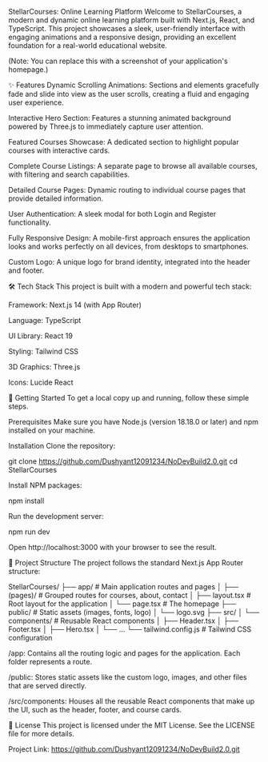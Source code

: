 StellarCourses: Online Learning Platform
Welcome to StellarCourses, a modern and dynamic online learning platform built with Next.js, React, and TypeScript. This project showcases a sleek, user-friendly interface with engaging animations and a responsive design, providing an excellent foundation for a real-world educational website.

(Note: You can replace this with a screenshot of your application's homepage.)


✨ Features
Dynamic Scrolling Animations: Sections and elements gracefully fade and slide into view as the user scrolls, creating a fluid and engaging user experience.

Interactive Hero Section: Features a stunning animated background powered by Three.js to immediately capture user attention.

Featured Courses Showcase: A dedicated section to highlight popular courses with interactive cards.

Complete Course Listings: A separate page to browse all available courses, with filtering and search capabilities.

Detailed Course Pages: Dynamic routing to individual course pages that provide detailed information.

User Authentication: A sleek modal for both Login and Register functionality.

Fully Responsive Design: A mobile-first approach ensures the application looks and works perfectly on all devices, from desktops to smartphones.

Custom Logo: A unique logo for brand identity, integrated into the header and footer.

🛠️ Tech Stack
This project is built with a modern and powerful tech stack:

Framework: Next.js 14 (with App Router)

Language: TypeScript

UI Library: React 19

Styling: Tailwind CSS

3D Graphics: Three.js

Icons: Lucide React

🚀 Getting Started
To get a local copy up and running, follow these simple steps.

Prerequisites
Make sure you have Node.js (version 18.18.0 or later) and npm installed on your machine.

Installation
Clone the repository:

git clone https://github.com/Dushyant12091234/NoDevBuild2.0.git
cd StellarCourses

Install NPM packages:

npm install

Run the development server:

npm run dev

Open http://localhost:3000 with your browser to see the result.

📂 Project Structure
The project follows the standard Next.js App Router structure:

StellarCourses/
├── app/                  # Main application routes and pages
│   ├── (pages)/          # Grouped routes for courses, about, contact
│   ├── layout.tsx        # Root layout for the application
│   └── page.tsx          # The homepage
├── public/               # Static assets (images, fonts, logo)
│   └── logo.svg
├── src/
│   └── components/       # Reusable React components
│       ├── Header.tsx
│       ├── Footer.tsx
│       ├── Hero.tsx
│       └── ...
└── tailwind.config.js    # Tailwind CSS configuration

/app: Contains all the routing logic and pages for the application. Each folder represents a route.

/public: Stores static assets like the custom logo, images, and other files that are served directly.

/src/components: Houses all the reusable React components that make up the UI, such as the header, footer, and course cards.

📄 License
This project is licensed under the MIT License. See the LICENSE file for more details.


Project Link: https://github.com/Dushyant12091234/NoDevBuild2.0.git